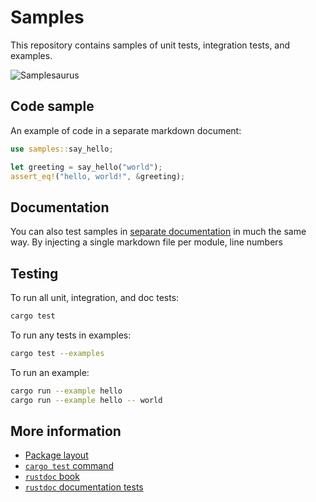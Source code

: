 # Samples

This repository contains samples of unit tests, integration tests, and examples.

![Samplesaurus](https://heaths.github.io/samples-rs/assets/samplesaurus_240.png)

## Code sample

An example of code in a separate markdown document:

```rust
use samples::say_hello;

let greeting = say_hello("world");
assert_eq!("hello, world!", &greeting);
```

## Documentation

You can also test samples in [separate documentation](https://github.com/heaths/samples-rs/blob/main/docs/index.md) in much the same way.
By injecting a single markdown file per module, line numbers

## Testing

To run all unit, integration, and doc tests:

```bash
cargo test
```

To run any tests in examples:

```bash
cargo test --examples
```

To run an example:

```bash
cargo run --example hello
cargo run --example hello -- world
```

## More information

* [Package layout](https://doc.rust-lang.org/cargo/guide/project-layout.html)
* [`cargo test` command](https://doc.rust-lang.org/cargo/commands/cargo-test.html)
* [`rustdoc` book](https://doc.rust-lang.org/rustdoc/)
* [`rustdoc` documentation tests](https://doc.rust-lang.org/rustdoc/write-documentation/documentation-tests.html)
